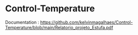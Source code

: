 # Control-Temperature
Documentation : https://github.com/kelvinmagalhaes/Control-Temperature/blob/main/Relatorio_projeto_Estufa.pdf
